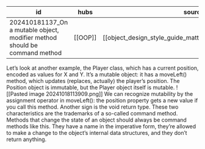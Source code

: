 
| id                                                                         | hubs    | source                                                     |
| -------------------------------------------------------------------------- | ------- | ---------------------------------------------------------- |
| 202410181137_On a mutable object, modifier method should be command method | [[OOP]] | [[object_design_style_guide_matthias_noback.pdf#page=118]] |
Let’s look at another example, the Player class, which has a current position, encoded as values for X and Y. It’s a mutable object: it has a moveLeft() method, which updates (replaces, actually) the player’s position. The Position object is immutable, but the Player object itself is mutable.
![[Pasted image 20241018113909.png]]
We can recognize mutability by the assignment operator in moveLeft(): the position property gets a new value if you call this method. Another sign is the void return type. These two characteristics are the trademarks of a so-called command method.
Methods that change the state of an object should always be command methods like this. They have a name in the imperative form, they’re allowed to make a change to the object’s internal data structures, and they don’t return anything.